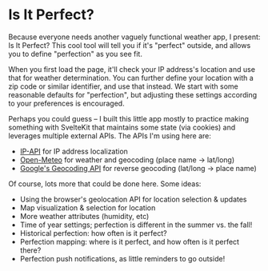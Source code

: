 # Is It Perfect?

Because everyone needs another vaguely functional weather app, I present: Is It Perfect? This cool tool will tell you if it's "perfect" outside, and allows you to define "perfection" as you see fit.

When you first load the page, it'll check your IP address's location and use that for weather determination. You can further define your location with a zip code or similar identifier, and use that instead. We start with some reasonable defaults for "perfection", but adjusting these settings according to your preferences is encouraged.

Perhaps you could guess – I built this little app mostly to practice making something with SvelteKit that maintains some state (via cookies) and leverages multiple external APIs. The APIs I'm using here are:

-   [IP-API](https://ip-api.com/) for IP address localization
-   [Open-Meteo](https://open-meteo.com/) for weather and geocoding (place name -> lat/long)
-   [Google's Geocoding API](https://developers.google.com/maps/documentation/geocoding/overview) for reverse geocoding (lat/long -> place name)

Of course, lots more that could be done here. Some ideas:

-   Using the browser's geolocation API for location selection & updates
-   Map visualization & selection for location
-   More weather attributes (humidity, etc)
-   Time of year settings; perfection is different in the summer vs. the fall!
-   Historical perfection: how often is it perfect?
-   Perfection mapping: where is it perfect, and how often is it perfect there?
-   Perfection push notifications, as little reminders to go outside!
